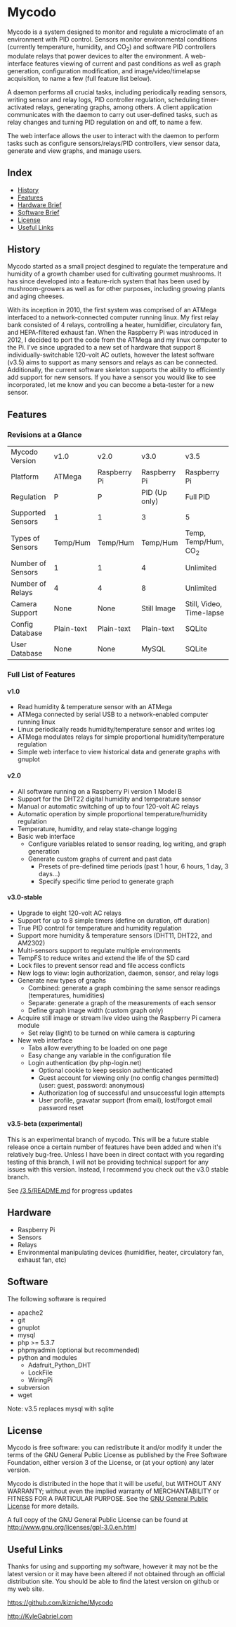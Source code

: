 # Mycodo

   Mycodo is a system designed to monitor and regulate a microclimate of an environment with PID control. Sensors monitor environmental conditions (currently temperature, humidity, and CO<sub>2</sub>) and software PID controllers modulate relays that power devices to alter the environment. A web-interface features viewing of current and past conditions as well as graph generation, configuration modification, and image/video/timelapse acquisition, to name a few (full feature list below).

   A daemon performs all crucial tasks, including periodically reading sensors, writing sensor and relay logs, PID controller regulation, scheduling timer-activated relays, generating graphs, among others. A client application communicates with the daemon to carry out user-defined tasks, such as relay changes and turning PID regulation on and off, to name a few.

   The web interface allows the user to interact with the daemon to perform tasks such as configure sensors/relays/PID controllers, view sensor data, generate and view graphs, and manage users.

## Index

+ [History](#history)
+ [Features](#feat)
+ [Hardware Brief](#hard-brief)
+ [Software Brief](#soft-brief)
+ [License](#license)
+ [Useful Links](#links)

<a name="history"></a>
## History

Mycodo started as a small project desgined to regulate the temperature and humidity of a growth chamber used for cultivating gourmet mushrooms. It has since developed into a feature-rich system that has been used by mushroom-growers as well as for other purposes, including growing plants and aging cheeses.

With its inception in 2010, the first system was comprised of an ATMega interfaced to a network-connected computer running linux. My first relay bank consisted of 4 relays, controlling a heater, humidifier, circulatory fan, and HEPA-filtered exhaust fan. When the Raspberry Pi was introduced in 2012, I decided to port the code from the ATMega and my linux computer to the Pi. I've since upgraded to a new set of hardware that support 8 individually-switchable 120-volt AC outlets, however the latest software (v3.5) aims to support as many sensors and relays as can be connected. Additionally, the current software skeleton supports the ability to efficiently add support for new sensors. If you have a sensor you would like to see incorporated, let me know and you can become a beta-tester for a new sensor.

<a name="feat"></a>
## Features

### Revisions at a Glance

<table>
    <tr>
        <td>
            Mycodo Version
        </td>
        <td>
            v1.0
        </td>
        <td>
            v2.0
        </td>
        <td>
            v3.0
        </td>
        <td>
            v3.5
        </td>
    </tr>
    <tr>
        <td>
            Platform
        </td>
        <td>
            ATMega
        </td>
        <td>
            Raspberry Pi
        </td>
        <td>
            Raspberry Pi
        </td>
        <td>
            Raspberry Pi
        </td>
    </tr>
    <tr>
        <td>
            Regulation
        </td>
        <td>
            P
        </td>
        <td>
            P
        </td>
        <td>
            PID (Up only)
        </td>
        <td>
            Full PID
        </td>
    </tr>
    <tr>
        <td>
            Supported Sensors
        </td>
        <td>
            1
        </td>
        <td>
            1
        </td>
        <td>
            3
        </td>
        <td>
            5
        </td>
    </tr>
    <tr>
        <td>
            Types of Sensors
        </td>
        <td>
            Temp/Hum
        </td>
        <td>
            Temp/Hum
        </td>
        <td>
            Temp/Hum
        </td>
        <td>
            Temp, Temp/Hum, CO<sub>2</sub>
        </td>
    </tr>
    <tr>
        <td>
            Number of Sensors
        </td>
        <td>
            1
        </td>
        <td>
            1
        </td>
        <td>
            4
        </td>
        <td>
            Unlimited
        </td>
    </tr>
    <tr>
        <td>
            Number of Relays
        </td>
        <td>
            4
        </td>
        <td>
            4
        </td>
        <td>
            8
        </td>
        <td>
            Unlimited
        </td>
    </tr>
    <tr>
        <td>
            Camera Support
        </td>
        <td>
            None
        </td>
        <td>
            None
        </td>
        <td>
            Still Image
        </td>
        <td>
            Still, Video, Time-lapse
        </td>
    </tr>
    <tr>
        <td>
            Config Database
        </td>
        <td>
            Plain-text
        </td>
        <td>
            Plain-text
        </td>
        <td>
            Plain-text
        </td>
        <td>
            SQLite
        </td>
    </tr>
    <tr>
        <td>
            User Database
        </td>
        <td>
            None
        </td>
        <td>
            None
        </td>
        <td>
            MySQL
        </td>
        <td>
            SQLite
        </td>
    </tr>
</table>

### Full List of Features

#### v1.0

* Read humidity & temperature sensor with an ATMega
* ATMega connected by serial USB to a network-enabled computer running linux
* Linux periodically reads humidity/temperature sensor and writes log
* ATMega modulates relays for simple proportional humidity/temperature regulation
* Simple web interface to view historical data and generate graphs with gnuplot

#### v2.0

* All software running on a Raspberry Pi version 1 Model B
* Support for the DHT22 digital humidity and temperature sensor
* Manual or automatic switching of up to four 120-volt AC relays
* Automatic operation by simple proportional temperature/humidity regulation
* Temperature, humidity, and relay state-change logging
* Basic web interface
  * Configure variables related to sensor reading, log writing, and graph generation
  * Generate custom graphs of current and past data
    * Presets of pre-defined time periods (past 1 hour, 6 hours, 1 day, 3 days...)
    * Specify specific time period to generate graph

#### v3.0-stable

* Upgrade to eight 120-volt AC relays
* Support for up to 8 simple timers (define on duration, off duration)
* True PID control for temperature and humidity regulation
* Support more humidity & temperature sensors (DHT11, DHT22, and AM2302)
* Multi-sensors support to regulate multiple environments
* TempFS to reduce writes and extend the life of the SD card
* Lock files to prevent sensor read and file access conflicts
* New logs to view: login authorization, daemon, sensor, and relay logs
* Generate new types of graphs
  * Combined: generate a graph combining the same sensor readings (temperatures, humidities)
  * Separate: generate a graph of the measurements of each sensor
  * Define graph image width (custom graph only)
* Acquire still image or stream live video using the Raspberry Pi camera module
  * Set relay (light) to be turned on while camera is capturing
* New web interface
  * Tabs allow everything to be loaded on one page
  * Easy change any variable in the configuration file
  * Login authentication (by php-login.net)
    * Optional cookie to keep session authenticated
    * Guest account for viewing only (no config changes permitted) (user: guest, password: anonymous)
    * Authorization log of successful and unsuccessful login attempts
    * User profile, gravatar support (from email), lost/forgot email password reset

#### v3.5-beta (experimental)

This is an experimental branch of mycodo. This will be a future stable release once a certain number of features have been added and when it's relatively bug-free. Unless I have been in direct contact with you regarding testing of this branch, I will not be providing technical support for any issues with this version. Instead, I recommend you check out the v3.0 stable branch.

See [/3.5/README.md](3.5/README.md) for progress updates

<a name="hard-brief"></a>
## Hardware

* Raspberry Pi
* Sensors
* Relays
* Environmental manipulating devices (humidifier, heater, circulatory fan, exhaust fan, etc)

<a name="soft-brief"></a>
## Software

The following software is required

* apache2
* git
* gnuplot
* mysql
* php >= 5.3.7
* phpmyadmin (optional but recommended)
* python and modules
  * Adafruit_Python_DHT
  * LockFile
  * WiringPi
* subversion
* wget

Note: v3.5 replaces mysql with sqlite

<a name="license"></a>
## License

Mycodo is free software: you can redistribute it and/or modify it under the terms of the GNU General Public License as published by the Free Software Foundation, either version 3 of the License, or (at your option) any later version.

Mycodo is distributed in the hope that it will be useful, but WITHOUT ANY WARRANTY; without even the implied warranty of MERCHANTABILITY or FITNESS FOR A PARTICULAR PURPOSE. See the [GNU General Public License](http://www.gnu.org/licenses/gpl-3.0.en.html) for more details.

A full copy of the GNU General Public License can be found at <a href="http://www.gnu.org/licenses/gpl-3.0.en.html" target="_blank">http://www.gnu.org/licenses/gpl-3.0.en.html</a>

<a name="links"></a>
## Useful Links

Thanks for using and supporting my software, however it may not be the latest version or it may have been altered if not obtained through an official distribution site. You should be able to find the latest version on github or my web site.

https://github.com/kizniche/Mycodo

http://KyleGabriel.com